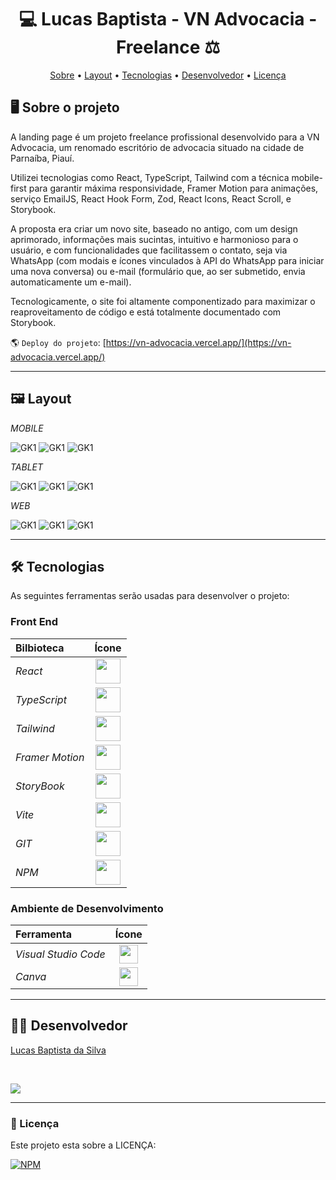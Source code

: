 <h1 align="center"> 💻 Lucas Baptista - VN Advocacia - Freelance ⚖️</h1>

<p align="center">
 <a href="#-sobre-o-projeto">Sobre</a> •
 <a href="#-layout">Layout</a> • 
 <a href="#-tecnologias">Tecnologias</a> • 
 <a href="#-autor">Desenvolvedor</a> • 
 <a href="#user-content--licença">Licença</a>
</p>

## 🖥️ Sobre o projeto

A landing page é um projeto freelance profissional desenvolvido para a VN Advocacia, um renomado escritório de advocacia situado na cidade de Parnaíba, Piauí.

Utilizei tecnologias como React, TypeScript, Tailwind com a técnica mobile-first para garantir máxima responsividade, Framer Motion para animações, serviço EmailJS, React Hook Form, Zod, React Icons, React Scroll, e Storybook.

A proposta era criar um novo site, baseado no antigo, com um design aprimorado, informações mais sucintas, intuitivo e harmonioso para o usuário, e com funcionalidades que facilitassem o contato, seja via WhatsApp (com modais e ícones vinculados à API do WhatsApp para iniciar uma nova conversa) ou e-mail (formulário que, ao ser submetido, envia automaticamente um e-mail).

Tecnologicamente, o site foi altamente componentizado para maximizar o reaproveitamento de código e está totalmente documentado com Storybook.


🌎 `Deploy do projeto`: [https://vn-advocacia.vercel.app/](https://vn-advocacia.vercel.app/)

---

## 🖼️ Layout

_MOBILE_

![GK1](https://github.com/luscabap/VN-Advocacia/blob/main/public/mobile_01.png)
![GK1](https://github.com/luscabap/VN-Advocacia/blob/main/public/mobile_02.png)
![GK1](https://github.com/luscabap/VN-Advocacia/blob/main/public/mobile_03.png)

_TABLET_

![GK1](https://github.com/luscabap/VN-Advocacia/blob/main/public/tablet_01.png)
![GK1](https://github.com/luscabap/VN-Advocacia/blob/main/public/tablet_02.png)
![GK1](https://github.com/luscabap/VN-Advocacia/blob/main/public/tablet_03.png)

_WEB_

![GK1](https://github.com/luscabap/VN-Advocacia/blob/main/public/web_01.png)
![GK1](https://github.com/luscabap/VN-Advocacia/blob/main/public/web_02.png)
![GK1](https://github.com/luscabap/VN-Advocacia/blob/main/public/web_03.png)





---

## 🛠 Tecnologias 

As seguintes ferramentas serão usadas para desenvolver o projeto:

### Front End
Bilbioteca | Ícone
:--------- | :---:
*React* | <img align="center" height="40" width="40" src="https://cdn.jsdelivr.net/gh/devicons/devicon@latest/icons/react/react-original.svg"/>
*TypeScript* | <img align="center" height="40" width="40" src="https://cdn.jsdelivr.net/gh/devicons/devicon@latest/icons/typescript/typescript-original.svg"/>
*Tailwind* | <img align="center" height="40" width="40" src="https://cdn.jsdelivr.net/gh/devicons/devicon@latest/icons/tailwindcss/tailwindcss-original.svg"/>
*Framer Motion* | <img align="center" height="40" width="40" src="https://cdn.jsdelivr.net/gh/devicons/devicon@latest/icons/framermotion/framermotion-original.svg"/>
*StoryBook* | <img align="center" height="40" width="40" src="https://cdn.jsdelivr.net/gh/devicons/devicon@latest/icons/storybook/storybook-original.svg"/>
*Vite* | <img align="center" height="40" width="40" src="https://cdn.jsdelivr.net/gh/devicons/devicon@latest/icons/vitejs/vitejs-original.svg"/>
*GIT* | <img align="center" height="40" width="40" src="https://cdn.jsdelivr.net/gh/devicons/devicon@latest/icons/git/git-original.svg" />
*NPM* | <img align="center" height="40" width="40" src="https://cdn.jsdelivr.net/gh/devicons/devicon@latest/icons/npm/npm-original-wordmark.svg"/>
          
### Ambiente de Desenvolvimento
Ferramenta | Ícone
:--------- | :---:
*Visual Studio Code* | <img align="center" height="30" width="30" src="https://cdn.jsdelivr.net/gh/devicons/devicon/icons/vscode/vscode-original-wordmark.svg"/>
*Canva* | <img align="center" height="30" width="30" src="https://cdn.jsdelivr.net/gh/devicons/devicon@latest/icons/canva/canva-original.svg"/>

---

## 👨‍🎓 Desenvolvedor

<a href="https://www.linkedin.com/in/lucas-baptista-da-silva-133779233/">Lucas Baptista da Silva</a>

<br/>

<a href = "mailto:lucasbaptistasilva.dev@gmail.com"><img src="https://img.shields.io/badge/-Gmail-%23333?style=for-the-badge&logo=gmail&logoColor=white"  target="_blank"></a>

---

### 📝 Licença

Este projeto esta sobre a LICENÇA:

[![NPM](https://img.shields.io/npm/l/react)](https://github.com/luscabap/lusca-projeto_organo/blob/master/LICENSE)

